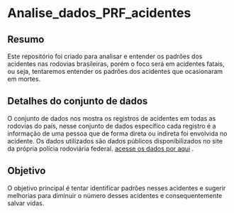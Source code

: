 # Analise_dados_PRF_acidentes
## Resumo
Este repositório foi criado para analisar e entender os padrões dos acidentes nas rodovias brasileiras, porém o foco será em acidentes fatais, ou seja, tentaremos entender os padrões dos acidentes que ocasionaram em mortes. 
## Detalhes do conjunto de dados
O conjunto de dados nos mostra os registros de acidentes em todas as rodovias do país, nesse conjunto de dados específico cada registro é a informação de uma pessoa que de forma direta ou indireta foi envolvida no acidente. Os dados utilizados são dados públicos disponibilizados no site da própria polícia rodoviária federal. [acesse os dados por aqui](https://www.gov.br/prf/pt-br/acesso-a-informacao/dados-abertos/dados-abertos-da-prf) . 
## Objetivo
O objetivo principal é tentar identificar padrões nesses acidentes e sugerir melhorias para diminuir o número desses acidentes e consequentemente salvar vidas.
